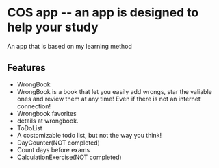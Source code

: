 # COS app -- an app is designed to help your study
An app that is based on my learning method

## Features
- WrongBook
 - WrongBook is a book that let you easily add wrongs, star the valiable ones and review them at any time! Even if there is not an internet connection!
 - Wrongbook favorites
 - details at wrongbook.
- ToDoList
 - A costomizable todo list, but not the way you think!
- DayCounter(NOT completed)
 - Count days before exams
- CalculationExercise(NOT completed)
